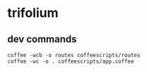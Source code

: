 trifolium
====

dev commands
----
    coffee -wcb -o routes coffeescripts/routes
    coffee -wc -o . coffeescripts/app.coffee
